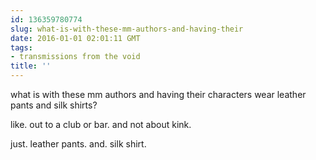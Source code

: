 ```yaml
---
id: 136359780774
slug: what-is-with-these-mm-authors-and-having-their
date: 2016-01-01 02:01:11 GMT
tags:
- transmissions from the void
title: ''
---
```

what is with these mm authors and having their characters wear leather pants and silk shirts? 

like. out to a club or bar. and not about kink. 

just. leather pants. and. silk shirt.